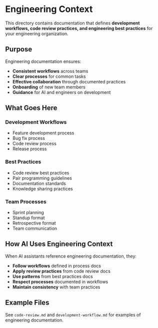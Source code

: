 # Engineering Context

This directory contains documentation that defines **development workflows, code review practices, and engineering best practices** for your engineering organization.

## Purpose

Engineering documentation ensures:

- **Consistent workflows** across teams
- **Clear processes** for common tasks
- **Effective collaboration** through documented practices
- **Onboarding** of new team members
- **Guidance** for AI and engineers on development

## What Goes Here

### Development Workflows
- Feature development process
- Bug fix process
- Code review process
- Release process

### Best Practices
- Code review best practices
- Pair programming guidelines
- Documentation standards
- Knowledge sharing practices

### Team Processes
- Sprint planning
- Standup format
- Retrospective format
- Team communication

## How AI Uses Engineering Context

When AI assistants reference engineering documentation, they:

- **Follow workflows** defined in process docs
- **Apply review practices** from code review docs
- **Use patterns** from best practices docs
- **Respect processes** documented in workflows
- **Maintain consistency** with team practices

## Example Files

See `code-review.md` and `development-workflow.md` for examples of engineering documentation.

